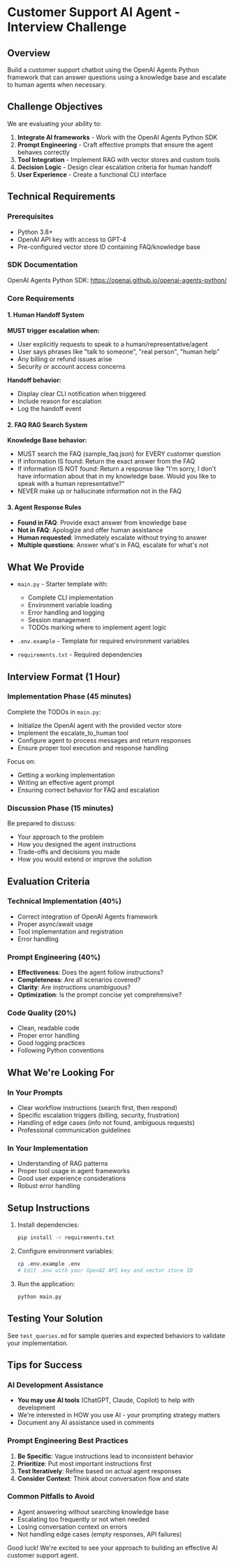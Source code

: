 # Customer Support AI Agent - Interview Challenge

## Overview
Build a customer support chatbot using the OpenAI Agents Python framework that can answer questions using a knowledge base and escalate to human agents when necessary.

## Challenge Objectives
We are evaluating your ability to:
1. **Integrate AI frameworks** - Work with the OpenAI Agents Python SDK
2. **Prompt Engineering** - Craft effective prompts that ensure the agent behaves correctly
3. **Tool Integration** - Implement RAG with vector stores and custom tools
4. **Decision Logic** - Design clear escalation criteria for human handoff
5. **User Experience** - Create a functional CLI interface

## Technical Requirements

### Prerequisites
- Python 3.8+
- OpenAI API key with access to GPT-4
- Pre-configured vector store ID containing FAQ/knowledge base

### SDK Documentation
OpenAI Agents Python SDK: https://openai.github.io/openai-agents-python/

### Core Requirements

#### 1. Human Handoff System
**MUST trigger escalation when:**
- User explicitly requests to speak to a human/representative/agent
- User says phrases like "talk to someone", "real person", "human help"
- Any billing or refund issues arise
- Security or account access concerns

**Handoff behavior:**
- Display clear CLI notification when triggered
- Include reason for escalation
- Log the handoff event

#### 2. FAQ RAG Search System
**Knowledge Base behavior:**
- MUST search the FAQ (sample_faq.json) for EVERY customer question
- If information IS found: Return the exact answer from the FAQ
- If information IS NOT found: Return a response like "I'm sorry, I don't have information about that in my knowledge base. Would you like to speak with a human representative?"
- NEVER make up or hallucinate information not in the FAQ

#### 3. Agent Response Rules
- **Found in FAQ**: Provide exact answer from knowledge base
- **Not in FAQ**: Apologize and offer human assistance
- **Human requested**: Immediately escalate without trying to answer
- **Multiple questions**: Answer what's in FAQ, escalate for what's not

## What We Provide
- `main.py` - Starter template with:
  - Complete CLI implementation
  - Environment variable loading
  - Error handling and logging
  - Session management
  - TODOs marking where to implement agent logic

- `.env.example` - Template for required environment variables
- `requirements.txt` - Required dependencies

## Interview Format (1 Hour)

### Implementation Phase (45 minutes)
Complete the TODOs in `main.py`:
- Initialize the OpenAI agent with the provided vector store
- Implement the escalate_to_human tool
- Configure agent to process messages and return responses
- Ensure proper tool execution and response handling

Focus on:
- Getting a working implementation
- Writing an effective agent prompt
- Ensuring correct behavior for FAQ and escalation

### Discussion Phase (15 minutes)
Be prepared to discuss:
- Your approach to the problem
- How you designed the agent instructions
- Trade-offs and decisions you made
- How you would extend or improve the solution

## Evaluation Criteria

### Technical Implementation (40%)
- Correct integration of OpenAI Agents framework
- Proper async/await usage
- Tool implementation and registration
- Error handling

### Prompt Engineering (40%)
- **Effectiveness**: Does the agent follow instructions?
- **Completeness**: Are all scenarios covered?
- **Clarity**: Are instructions unambiguous?
- **Optimization**: Is the prompt concise yet comprehensive?

### Code Quality (20%)
- Clean, readable code
- Proper error handling
- Good logging practices
- Following Python conventions

## What We're Looking For

### In Your Prompts
- Clear workflow instructions (search first, then respond)
- Specific escalation triggers (billing, security, frustration)
- Handling of edge cases (info not found, ambiguous requests)
- Professional communication guidelines

### In Your Implementation
- Understanding of RAG patterns
- Proper tool usage in agent frameworks
- Good user experience considerations
- Robust error handling

## Setup Instructions

1. Install dependencies:
   ```bash
   pip install -r requirements.txt
   ```

2. Configure environment variables:
   ```bash
   cp .env.example .env
   # Edit .env with your OpenAI API key and vector store ID
   ```

3. Run the application:
   ```bash
   python main.py
   ```

## Testing Your Solution
See `test_queries.md` for sample queries and expected behaviors to validate your implementation.

## Tips for Success

### AI Development Assistance
- **You may use AI tools** (ChatGPT, Claude, Copilot) to help with development
- We're interested in HOW you use AI - your prompting strategy matters
- Document any AI assistance used in comments

### Prompt Engineering Best Practices
1. **Be Specific**: Vague instructions lead to inconsistent behavior
2. **Prioritize**: Put most important instructions first
3. **Test Iteratively**: Refine based on actual agent responses
4. **Consider Context**: Think about conversation flow and state

### Common Pitfalls to Avoid
- Agent answering without searching knowledge base
- Escalating too frequently or not when needed
- Losing conversation context on errors
- Not handling edge cases (empty responses, API failures)


Good luck! We're excited to see your approach to building an effective AI customer support agent.